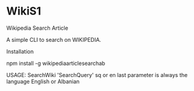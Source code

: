 # WikiS1
Wikipedia Search Article


A simple CLI to search on WIKIPEDIA.

Installation 

npm install -g wikipediaarticlesearchab

USAGE:
SearchWiki 'SearchQuery' sq or en
last parameter is always the language English or Albanian
